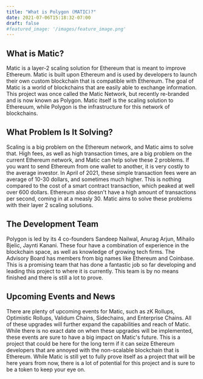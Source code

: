 ```yaml
---
title: "What is Polygon (MATIC)?"
date: 2021-07-06T15:18:32-07:00
draft: false
#featured_image: '/images/feature_image.png'
---
```


## What is Matic?

 Matic is a layer-2 scaling solution for Ethereum that is meant to improve Ethereum. Matic is built upon Ethereum and is used by developers to launch their own custom blockchain that is compatible with Ethereum. The goal of Matic is a world of blockchains that are easily able to exchange information. This project was once called the Matic Network, but recently re-branded and is now known as Polygon. Matic itself is the scaling solution to Ethereuum, while Polygon is the infrastructure for this network of blockchains.

## What Problem Is It Solving?

Scaling is a big problem on the Ethereum network, and Matic aims to solve that. High fees, as well as high transaction times, are a big problem on the current Ethereum network, and Matic can help solve these 2 problems. If you want to send Ethereum from one wallet to another, it is very costly to the average investor. In April of 2021, these simple transaction fees were an average of 10-30 dollars, and sometimes much higher. This is nothing compared to the cost of a smart contract transaction, which peaked at well over 600 dollars. Ethereum also doesn't have a high amount of transactions per second, coming in at a measly 30. Matic aims to solve these problems with their layer 2 scaling solutions.

## The Development Team

Polygon is led by its 4 co-founders Sandeep Nailwal, Anurag Arjun, Mihailo Bjelic, Jaynti Kanani. These four have a combination of experience in the blockchain space, as well as knowledge of growing tech firms. The Advisory Board has members from big names like Ethereum and Coinbase. This is a promising team that has done a fantastic job so far developing and leading this project to where it is currently. This team is by no means finished and there is still a lot to prove.

## Upcoming Events and News

There are plenty of upcoming events for Matic, such as zK Rollups, Optimistic Rollups, Validum Chains, Sidechains, and Enterprise Chains. All of these upgrades will further expand the capabilities and reach of Matic. While there is no exact date on when these upgrades will be implemented, these events are sure to have a big impact on Matic's future. This is a project that could be here for the long term if it can seize Ethereum developers that are annoyed with the non-scalable blockchain that is Ethereum. While Matic is still yet to fully prove itself as a project that will be here years from now, there is a lot of potential for this project and is sure to be a token to keep your eye on.